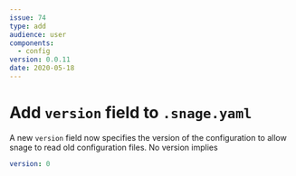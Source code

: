 ```yaml
---
issue: 74
type: add
audience: user
components:
  - config
version: 0.0.11
date: 2020-05-18
---
```


# Add `version` field to `.snage.yaml`

A new `version` field now specifies the version of the configuration to allow
snage to read old configuration files. No version implies
```yaml
version: 0
```
